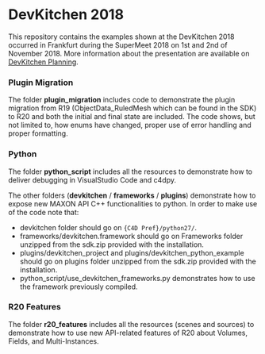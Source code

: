 # DevKitchen 2018

This repository contains the examples shown at the DevKitchen 2018 occurred in Frankfurt during the SuperMeet 2018 on 1st and 2nd of November 2018.
More information about the presentation are available on [DevKitchen Planning](https://developers.maxon.net/?p=3288).

### Plugin Migration

The folder **plugin_migration** includes code to demonstrate the plugin migration from R19 (ObjectData_RuledMesh which can be found in the SDK) to R20 and both the initial and final state are included. The code shows, but not limited to, how enums have changed, proper use of error handling and proper formatting.

### Python

The folder **python_script** includes all the resources to demonstrate how to deliver debugging in VisualStudio Code and c4dpy.

The other folders (**devkitchen** / **frameworks** / **plugins**) demonstrate how to expose new MAXON API C++ functionalities to python. In order to make use of the code note that:
 * devkitchen folder should go on `{C4D Pref}/python27/`.
 * frameworks/devkitchen.framework should go on Frameworks folder unzipped from the sdk.zip provided with the installation.
 * plugins/devkitchen_project and plugins/devkitchen_python_example should go on plugins folder unzipped from the sdk.zip provided with the installation.
 * python_script/use_devkitchen_frameworks.py demonstrates how to use the framework previously compiled.

 ### R20 Features
 
 The folder **r20_features** includes all the resources (scenes and sources) to demonstrate how to use new API-related features of R20 about Volumes, Fields, and Multi-Instances.
